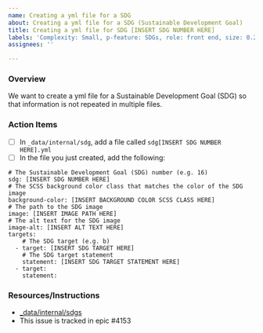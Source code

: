 ```yaml
---
name: Creating a yml file for a SDG
about: Creating a yml file for a SDG (Sustainable Development Goal)
title: Creating a yml file for SDG [INSERT SDG NUMBER HERE]
labels: 'Complexity: Small, p-feature: SDGs, role: front end, size: 0.25pt'
assignees: ''

---
```


### Overview
We want to create a yml file for a Sustainable Development Goal (SDG) so that information is not repeated in multiple files.

### Action Items
- [ ] In `_data/internal/sdg`, add a file called `sdg[INSERT SDG NUMBER HERE].yml`
- [ ] In the file you just created, add the following:
```
# The Sustainable Development Goal (SDG) number (e.g. 16)
sdg: [INSERT SDG NUMBER HERE]
# The SCSS background color class that matches the color of the SDG image 
background-color: [INSERT BACKGROUND COLOR SCSS CLASS HERE]
# The path to the SDG image
image: [INSERT IMAGE PATH HERE]
# The alt text for the SDG image
image-alt: [INSERT ALT TEXT HERE]
targets:
    # The SDG target (e.g. b)
  - target: [INSERT SDG TARGET HERE]
    # The SDG target statement 
    statement: [INSERT SDG TARGET STATEMENT HERE]
  - target:
    statement:
```

### Resources/Instructions
- [_data/internal/sdgs](https://github.com/hackforla/website/tree/gh-pages/_data/internal/sdgs)
- This issue is tracked in epic #4153

